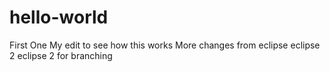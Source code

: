 # hello-world
First One 
My edit to see how this works
More changes from eclipse
eclipse 2
eclipse 2 for branching


